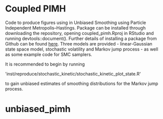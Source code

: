 # Coupled PIMH

Code to produce figures using in Unbiased Smoothing using Particle Independent Metropolis–Hastings.
Package can be installed through downloading the repository, opening coupled_pimh.Rproj in RStudio and running devtools::document().
Further details of installing a package from Github can be found [here](http://kbroman.org/pkg_primer/pages/github.html).
Three models are provided - linear-Gaussian state space model, stochastic volatility and Markov jump process - as well as some example code for SMC samplers. 

It is recommended to begin by running 

'inst/reproduce/stochastic_kinetic/stochastic_kinetic_plot_state.R'

to gain unbiased estimates of smoothing distributions for the Markov jump process. 
# unbiased_pimh
